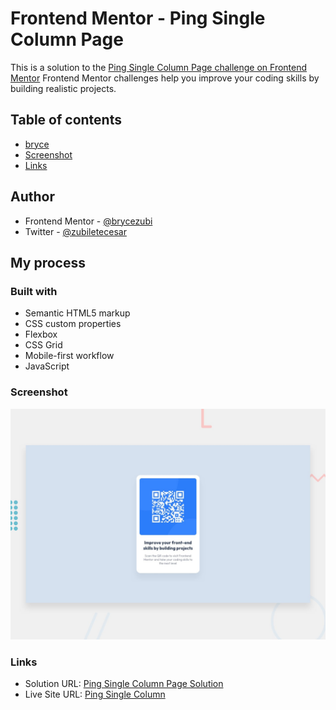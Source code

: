# Frontend Mentor - Ping Single Column Page
This is a solution to the [Ping Single Column Page challenge on Frontend Mentor](https://www.frontendmentor.io/challenges/ping-single-column-coming-soon-page-5cadd051fec04111f7b848da/hub)
Frontend Mentor challenges help you improve your coding skills by building realistic projects. 

## Table of contents
- [bryce](#author)
- [Screenshot](#screenshot)
- [Links](#links)

## Author
- Frontend Mentor - [@brycezubi](https://www.frontendmentor.io/profile/brycezubi)
- Twitter - [@zubiletecesar](https://twitter.com/home)

## My process

### Built with

- Semantic HTML5 markup
- CSS custom properties
- Flexbox
- CSS Grid
- Mobile-first workflow
- JavaScript

### Screenshot

![Design preview for the Ping Single Column Page coding challenge](https://github.com/Orisabiyi/qr-component-code/blob/main/design/desktop-preview.jpg)

### Links

- Solution URL: [Ping Single Column Page Solution](https://www.frontendmentor.io/solutions/ping-single-column-XyFhKq-36F)
- Live Site URL: [Ping Single Column](https://brycezubi.github.io/ping-form/)
